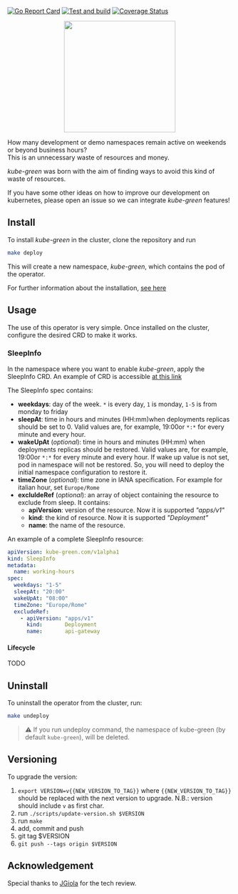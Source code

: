 [![Go Report Card][go-report-svg]](go-report-card)
[![Test and build][test-and-build-svg]](test-and-build)
[![Coverage Status][coverage-badge]](coverage)


<div align="center">
  <img src="https://github.com/davidebianchi/kube-green/raw/main/logo/logo.png" width="250" >
</div>


How many development or demo namespaces remain active on weekends or beyond business hours?  
This is an unnecessary waste of resources and money.

*kube-green* was born with the aim of finding ways to avoid this kind of waste of resources.

If you have some other ideas on how to improve our development on kubernetes, please open an issue so we can integrate *kube-green* features!

## Install

To install *kube-green* in the cluster, clone the repository and run

```sh
make deploy
```

This will create a new namespace, *kube-green*, which contains the pod of the operator.

For further information about the installation, [see here](docs/install.md)

## Usage

The use of this operator is very simple. Once installed on the cluster, configure the desired CRD to make it works.

### SleepInfo

In the namespace where you want to enable *kube-green*, apply the SleepInfo CRD.
An example of CRD is accessible [at this link](testdata/working-hours.yml)

The SleepInfo spec contains:

* **weekdays**: day of the week. `*` is every day, `1` is monday, `1-5` is from monday to friday
* **sleepAt**: time in hours and minutes (HH:mm)when deployments replicas should be set to 0. Valid values are, for example, 19:00or `*:*` for every minute and every hour.
* **wakeUpAt** (*optional*): time in hours and minutes (HH:mm) when deployments replicas should be restored. Valid values are, for example, 19:00or `*:*` for every minute and every hour. If wake up value is not set, pod in namespace will not be restored. So, you will need to deploy the initial namespace configuration to restore it.
* **timeZone** (*optional*): time zone in IANA specification. For example for italian hour, set `Europe/Rome`
* **excluldeRef** (*optional*): an array of object containing the resource to exclude from sleep. It contains:
  * **apiVersion**: version of the resource. Now it is supported *"apps/v1"*
  * **kind**: the kind of resource. Now it is supported *"Deployment"*
  * **name**: the name of the resource.

An example of a complete SleepInfo resource:

```yaml
apiVersion: kube-green.com/v1alpha1
kind: SleepInfo
metadata:
  name: working-hours
spec:
  weekdays: "1-5"
  sleepAt: "20:00"
  wakeUpAt: "08:00"
  timeZone: "Europe/Rome"
  excludeRef:
    - apiVersion: "apps/v1"
      kind:       Deployment
      name:       api-gateway
```

#### Lifecycle

TODO

## Uninstall

To uninstall the operator from the cluster, run:

```sh
make undeploy
```

> :warning: If you run undeploy command, the namespace of kube-green (by default `kube-green`), will be deleted.

## Versioning

To upgrade the version:

1. `export VERSION=v{{NEW_VERSION_TO_TAG}}` where `{{NEW_VERSION_TO_TAG}}` should be replaced with the next version to upgrade. N.B.: version should include `v` as first char.
2. run `./scripts/update-version.sh $VERSION`
3. run `make`
4. add, commit and push
5. git tag $VERSION
6. `git push --tags origin $VERSION`

## Acknowledgement

Special thanks to [JGiola](https://github.com/JGiola) for the tech review.

[go-report-svg]: https://goreportcard.com/badge/github.com/davidebianchi/kube-green
[go-report-card]: https://goreportcard.com/report/github.com/davidebianchi/kube-green
[test-and-build-svg]: https://github.com/davidebianchi/kube-green/actions/workflows/test.yml/badge.svg
[test-and-build]: https://github.com/davidebianchi/kube-green/actions/workflows/test.yml
[coverage-badge]: https://coveralls.io/repos/github/davidebianchi/kube-green/badge.svg?branch=main
[coverage]: https://coveralls.io/github/davidebianchi/kube-green?branch=main
